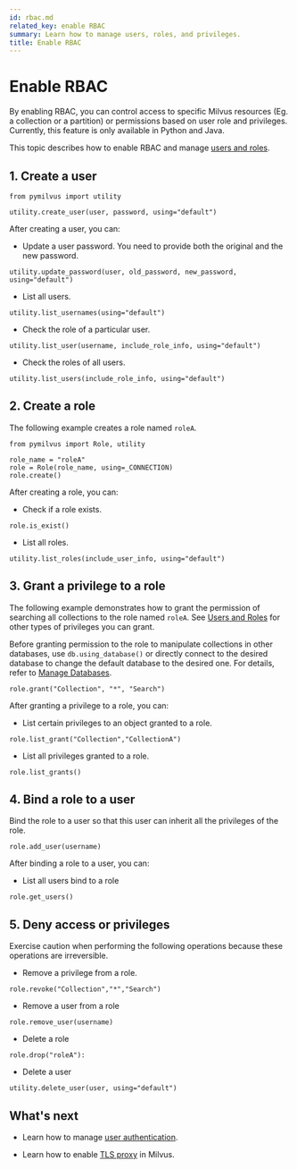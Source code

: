 ```yaml
---
id: rbac.md
related_key: enable RBAC
summary: Learn how to manage users, roles, and privileges.
title: Enable RBAC
---
```


# Enable RBAC

By enabling RBAC, you can control access to specific Milvus resources (Eg. a collection or a partition) or permissions based on user role and privileges. Currently, this feature is only available in Python and Java.

This topic describes how to enable RBAC and manage [users and roles](users_and_roles.md).

## 1. Create a user

```
from pymilvus import utility

utility.create_user(user, password, using="default")
```

After creating a user, you can:

- Update a user password. You need to provide both the original and the new password. 

```
utility.update_password(user, old_password, new_password, using="default")
```

- List all users.

```
utility.list_usernames(using="default")
```

- Check the role of a particular user.

```
utility.list_user(username, include_role_info, using="default")
```

- Check the roles of all users.

```
utility.list_users(include_role_info, using="default")
```

## 2. Create a role

The following example creates a role named `roleA`.

```
from pymilvus import Role, utility

role_name = "roleA"
role = Role(role_name, using=_CONNECTION)
role.create()
```

After creating a role, you can:

- Check if a role exists.

```
role.is_exist()
```

- List all roles.

```
utility.list_roles(include_user_info, using="default")
```

## 3. Grant a privilege to a role

The following example demonstrates how to grant the permission of searching all collections to the role named `roleA`. See [Users and Roles](users_and_roles.md) for other types of privileges you can grant.

Before granting permission to the role to manipulate collections in other databases, use `db.using_database()` or directly connect to the desired database to change the default database to the desired one. For details, refer to [Manage Databases](manage_databases.md).

```
role.grant("Collection", "*", "Search")
```

After granting a privilege to a role, you can:

- List certain privileges to an object granted to a role.

```
role.list_grant("Collection","CollectionA")
```

- List all privileges granted to a role.

```
role.list_grants()
```


## 4. Bind a role to a user

Bind the role to a user so that this user can inherit all the privileges of the role.

```
role.add_user(username)
```

After binding a role to a user, you can:

- List all users bind to a role

```
role.get_users()
```

## 5. Deny access or privileges

<div class="alert caution">

Exercise caution when performing the following operations because these operations are irreversible.

</div>

- Remove a privilege from a role.

```
role.revoke("Collection","*","Search")
```

- Remove a user from a role

```
role.remove_user(username)
```

- Delete a role

```
role.drop("roleA"):
```

- Delete a user

```
utility.delete_user(user, using="default")
```

## What's next

- Learn how to manage [user authentication](authenticate.md).

- Learn how to enable [TLS proxy](tls.md) in Milvus.
